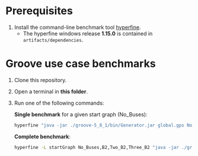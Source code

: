 # Prerequisites
1. Install the command-line benchmark tool [hyperfine](https://github.com/sharkdp/hyperfine#installation).
   - The hyperfine windows release **1.15.0** is contained in `artifacts/dependencies`.

# Groove use case benchmarks
1. Clone this repository.
2. Open a terminal in **this folder**.
3. Run one of the following commands:

    **Single benchmark** for a given start graph (No_Buses):
    ```bash
    hyperfine "java -jar ./groove-5_8_1/bin/Generator.jar global.gps No_Buses" --output ./output.txt --export-json stats.json
    ```
    **Complete benchmark**:
    ```bash
    hyperfine -L startGraph No_Buses,B2,Two_B2,Three_B2 "java -jar ./groove-5_8_1/bin/Generator.jar global.gps {startGraph}" --output ./output.txt --export-json stats.json
    ```